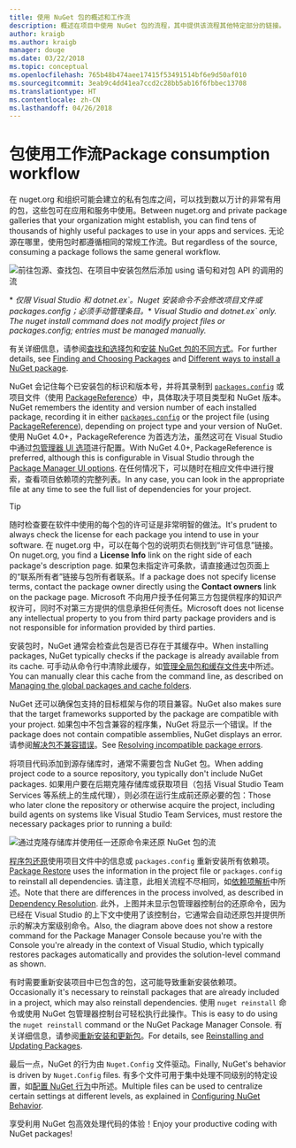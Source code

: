 ```yaml
---
title: 使用 NuGet 包的概述和工作流
description: 概述在项目中使用 NuGet 包的流程，其中提供该流程其他特定部分的链接。
author: kraigb
ms.author: kraigb
manager: douge
ms.date: 03/22/2018
ms.topic: conceptual
ms.openlocfilehash: 765b48b474aee17415f53491514bf6e9d50af010
ms.sourcegitcommit: 3eab9c4dd41ea7ccd2c28bb5ab16f6fbbec13708
ms.translationtype: HT
ms.contentlocale: zh-CN
ms.lasthandoff: 04/26/2018
---
```

# <a name="package-consumption-workflow"></a><span data-ttu-id="e2c46-103">包使用工作流</span><span class="sxs-lookup"><span data-stu-id="e2c46-103">Package consumption workflow</span></span>

<span data-ttu-id="e2c46-104">在 nuget.org 和组织可能会建立的私有包库之间，可以找到数以万计的非常有用的包，这些包可在应用和服务中使用。</span><span class="sxs-lookup"><span data-stu-id="e2c46-104">Between nuget.org and private package galleries that your organization might establish, you can find tens of thousands of highly useful packages to use in your apps and services.</span></span> <span data-ttu-id="e2c46-105">无论源在哪里，使用包时都遵循相同的常规工作流。</span><span class="sxs-lookup"><span data-stu-id="e2c46-105">But regardless of the source, consuming a package follows the same general workflow.</span></span>

![前往包源、查找包、在项目中安装包然后添加 using 语句和对包 API 的调用的流](media/Overview-01-GeneralFlow.png)

<span data-ttu-id="e2c46-107">\* _仅限 Visual Studio 和 dotnet.ex\`。Nuget 安装命令不会修改项目文件或 packages.config；必须手动管理条目。_</span><span class="sxs-lookup"><span data-stu-id="e2c46-107">\* _Visual Studio and dotnet.ex\` only. The nuget install command does not modify project files or packages.config; entries must be managed manually._</span></span>

<span data-ttu-id="e2c46-108">有关详细信息，请参阅[查找和选择包](../consume-packages/finding-and-choosing-packages.md)和[安装 NuGet 包的不同方式](ways-to-install-a-package.md)。</span><span class="sxs-lookup"><span data-stu-id="e2c46-108">For further details, see [Finding and Choosing Packages](../consume-packages/finding-and-choosing-packages.md) and [Different ways to install a NuGet package](ways-to-install-a-package.md).</span></span>

<span data-ttu-id="e2c46-109">NuGet 会记住每个已安装包的标识和版本号，并将其录制到 [`packages.config`](../reference/packages-config.md) 或项目文件（使用 [PackageReference](../consume-packages/package-references-in-project-files.md)）中，具体取决于项目类型和 NuGet 版本。</span><span class="sxs-lookup"><span data-stu-id="e2c46-109">NuGet remembers the identity and version number of each installed package, recording it in either [`packages.config`](../reference/packages-config.md) or the project file (using [PackageReference](../consume-packages/package-references-in-project-files.md)), depending on project type and your version of NuGet.</span></span> <span data-ttu-id="e2c46-110">使用 NuGet 4.0+，PackageReference 为首选方法，虽然这可在 Visual Studio 中通过[包管理器 UI 选项](../tools/package-manager-ui.md)进行配置。</span><span class="sxs-lookup"><span data-stu-id="e2c46-110">With NuGet 4.0+, PackageReference is preferred, although this is configurable in Visual Studio through the [Package Manager UI options](../tools/package-manager-ui.md).</span></span> <span data-ttu-id="e2c46-111">在任何情况下，可以随时在相应文件中进行搜索，查看项目依赖项的完整列表。</span><span class="sxs-lookup"><span data-stu-id="e2c46-111">In any case, you can look in the appropriate file at any time to see the full list of dependencies for your project.</span></span>

> [!Tip]
> <span data-ttu-id="e2c46-112">随时检查要在软件中使用的每个包的许可证是非常明智的做法。</span><span class="sxs-lookup"><span data-stu-id="e2c46-112">It's prudent to always check the license for each package you intend to use in your software.</span></span> <span data-ttu-id="e2c46-113">在 nuget.org 中，可以在每个包的说明页右侧找到“许可信息”链接。</span><span class="sxs-lookup"><span data-stu-id="e2c46-113">On nuget.org, you find a **License Info** link on the right side of each package's description page.</span></span> <span data-ttu-id="e2c46-114">如果包未指定许可条款，请直接通过包页面上的“联系所有者”链接与包所有者联系。</span><span class="sxs-lookup"><span data-stu-id="e2c46-114">If a package does not specify license terms, contact the package owner directly using the **Contact owners** link on the package page.</span></span> <span data-ttu-id="e2c46-115">Microsoft 不向用户授予任何第三方包提供程序的知识产权许可，同时不对第三方提供的信息承担任何责任。</span><span class="sxs-lookup"><span data-stu-id="e2c46-115">Microsoft does not license any intellectual property to you from third party package providers and is not responsible for information provided by third parties.</span></span>

<span data-ttu-id="e2c46-116">安装包时，NuGet 通常会检查此包是否已存在于其缓存中。</span><span class="sxs-lookup"><span data-stu-id="e2c46-116">When installing packages, NuGet typically checks if the package is already available from its cache.</span></span> <span data-ttu-id="e2c46-117">可手动从命令行中清除此缓存，如[管理全局包和缓存文件夹](../consume-packages/managing-the-global-packages-and-cache-folders.md)中所述。</span><span class="sxs-lookup"><span data-stu-id="e2c46-117">You can manually clear this cache from the command line, as described on [Managing the global packages and cache folders](../consume-packages/managing-the-global-packages-and-cache-folders.md).</span></span>

<span data-ttu-id="e2c46-118">NuGet 还可以确保包支持的目标框架与你的项目兼容。</span><span class="sxs-lookup"><span data-stu-id="e2c46-118">NuGet also makes sure that the target frameworks supported by the package are compatible with your project.</span></span> <span data-ttu-id="e2c46-119">如果包中不包含兼容的程序集，NuGet 将显示一个错误。</span><span class="sxs-lookup"><span data-stu-id="e2c46-119">If the package does not contain compatible assemblies, NuGet displays an error.</span></span> <span data-ttu-id="e2c46-120">请参阅[解决包不兼容错误](dependency-resolution.md#resolving-incompatible-package-errors)。</span><span class="sxs-lookup"><span data-stu-id="e2c46-120">See [Resolving incompatible package errors](dependency-resolution.md#resolving-incompatible-package-errors).</span></span>

<span data-ttu-id="e2c46-121">将项目代码添加到源存储库时，通常不需要包含 NuGet 包。</span><span class="sxs-lookup"><span data-stu-id="e2c46-121">When adding project code to a source repository, you typically don't include NuGet packages.</span></span> <span data-ttu-id="e2c46-122">如果用户要在后期克隆存储库或获取项目（包括 Visual Studio Team Services 等系统上的生成代理），则必须在运行生成前还原必要的包：</span><span class="sxs-lookup"><span data-stu-id="e2c46-122">Those who later clone the repository or otherwise acquire the project, including build agents on systems like Visual Studio Team Services, must restore the necessary packages prior to running a build:</span></span>

![通过克隆存储库并使用任一还原命令来还原 NuGet 包的流](media/Overview-02-RestoreFlow.png)

<span data-ttu-id="e2c46-124">[程序包还原](../consume-packages/package-restore.md)使用项目文件中的信息或 `packages.config` 重新安装所有依赖项。</span><span class="sxs-lookup"><span data-stu-id="e2c46-124">[Package Restore](../consume-packages/package-restore.md) uses the information in the project file or `packages.config` to reinstall all dependencies.</span></span> <span data-ttu-id="e2c46-125">请注意，此相关流程不尽相同，如[依赖项解析](../consume-packages/dependency-resolution.md)中所述。</span><span class="sxs-lookup"><span data-stu-id="e2c46-125">Note that there are differences in the process involved, as described in [Dependency Resolution](../consume-packages/dependency-resolution.md).</span></span> <span data-ttu-id="e2c46-126">此外，上图并未显示包管理器控制台的还原命令，因为已经在 Visual Studio 的上下文中使用了该控制台，它通常会自动还原包并提供所示的解决方案级别命令。</span><span class="sxs-lookup"><span data-stu-id="e2c46-126">Also, the diagram above does not show a restore command for the Package Manager Console because you're with the Console you're already in the context of Visual Studio, which typically restores packages automatically and provides the solution-level command as shown.</span></span>

<span data-ttu-id="e2c46-127">有时需要重新安装项目中已包含的包，这可能导致重新安装依赖项。</span><span class="sxs-lookup"><span data-stu-id="e2c46-127">Occasionally it's necessary to reinstall packages that are already included in a project, which may also reinstall dependencies.</span></span> <span data-ttu-id="e2c46-128">使用 `nuget reinstall` 命令或使用 NuGet 包管理器控制台可轻松执行此操作。</span><span class="sxs-lookup"><span data-stu-id="e2c46-128">This is easy to do using the `nuget reinstall` command or the NuGet Package Manager Console.</span></span> <span data-ttu-id="e2c46-129">有关详细信息，请参阅[重新安装和更新包](../consume-packages/reinstalling-and-updating-packages.md)。</span><span class="sxs-lookup"><span data-stu-id="e2c46-129">For details, see [Reinstalling and Updating Packages](../consume-packages/reinstalling-and-updating-packages.md).</span></span>

<span data-ttu-id="e2c46-130">最后一点，NuGet 的行为由 `Nuget.Config` 文件驱动。</span><span class="sxs-lookup"><span data-stu-id="e2c46-130">Finally, NuGet's behavior is driven by `Nuget.Config` files.</span></span> <span data-ttu-id="e2c46-131">有多个文件可用于集中处理不同级别的特定设置，如[配置 NuGet 行为](../consume-packages/configuring-nuget-behavior.md)中所述。</span><span class="sxs-lookup"><span data-stu-id="e2c46-131">Multiple files can be used to centralize certain settings at different levels, as explained in [Configuring NuGet Behavior](../consume-packages/configuring-nuget-behavior.md).</span></span>

<span data-ttu-id="e2c46-132">享受利用 NuGet 包高效处理代码的体验！</span><span class="sxs-lookup"><span data-stu-id="e2c46-132">Enjoy your productive coding with NuGet packages!</span></span>
